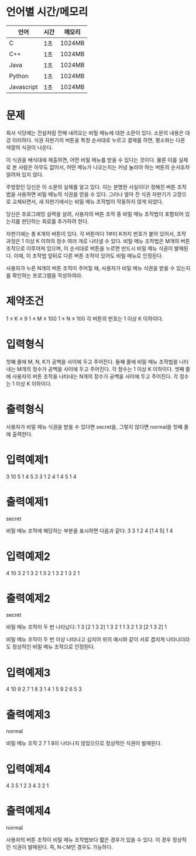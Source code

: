 # 언어별 시간/메모리
| 언어 |	시간 |	메모리 |
| --- | --- | --- |
| C |	1초 |	1024MB |
| C++ |	1초 |	1024MB |
| Java |	1초 |	1024MB |
| Python |	1초 |	1024MB |
| Javascript |	1초 |	1024MB |

# 문제
회사 식당에는 전설처럼 전해 내려오는 비밀 메뉴에 대한 소문이 있다. 소문의 내용은 대강 이러하다.
식권 자판기의 버튼을 특정 순서대로 누르고 결제를 하면, 평소와는 다른 색깔의 식권이 나온다.

이 식권을 배식대에 제출하면, 어떤 비밀 메뉴를 받을 수 있다는 것이다. 물론 이를 실제로 본 사람은 아무도 없어서, 어떤 메뉴가 나오는지는 커녕 눌러야 하는 버튼의 순서조차 알려져 있지 않다.

주방장인 당신은 이 소문의 실체를 알고 있다. 이는 분명한 사실이다!
정해진 버튼 조작법을 사용하면 비밀 메뉴의 식권을 얻을 수 있다. 그러나 얼마 전 식권 자판기가 고장으로 교체되면서, 새 자판기에서는 비밀 메뉴 조작법이 작동하지 않게 되었다.

당신은 프로그래밍 실력을 살려, 사용자의 버튼 조작 중 비밀 메뉴 조작법이 포함되어 있는지를 판단하는 회로를 추가하려 한다.

자판기에는 총 K개의 버튼이 있다. 각 버튼마다 1부터 K까지 번호가 붙어 있어서, 조작 과정은 1 이상 K 이하의 정수 여러 개로 나타낼 수 있다.
비밀 메뉴 조작법은 M개의 버튼 조작으로 이루어져 있으며, 이 순서대로 버튼을 누르면 반드시 비밀 메뉴 식권이 발매된다. 이때, 이 조작법 앞뒤로 다른 버튼 조작이 있어도 비밀 메뉴로 인정된다.

사용자가 누른 N개의 버튼 조작이 주어질 때, 사용자가 비밀 메뉴 식권을 받을 수 있는지를 확인하는 프로그램을 작성하여라.

# 제약조건
1 ≤ K ≤ 9
1 ≤ M ≤ 100
1 ≤ N ≤ 100
각 버튼의 번호는 1 이상 K 이하이다.

# 입력형식
첫째 줄에 M, N, K가 공백을 사이에 두고 주어진다.
둘째 줄에 비밀 메뉴 조작법을 나타내는 M개의 정수가 공백을 사이에 두고 주어진다. 각 정수는 1 이상 K 이하이다.
셋째 줄에 사용자의 버튼 조작을 나타내는 N개의 정수가 공백을 사이에 두고 주어진다. 각 정수는 1 이상 K 이하이다.

# 출력형식
사용자가 비밀 메뉴 식권을 받을 수 있다면 secret을, 그렇지 않다면 normal을 첫째 줄에 출력한다.

# 입력예제1
3 10 5
1 4 5
3 3 1 2 4 1 4 5 1 4

# 출력예제1
secret

비밀 메뉴 조작에 해당하는 부분을 표시하면 다음과 같다:
    3 3 1 2 4 [1 4 5] 1 4


# 입력예제2
4 10 3
2 1 3 2
1 3 2 1 3 2 1 3 2 1

# 출력예제2
secret

비밀 메뉴 조작이 두 번 나타났다:
    1 3 [2 1 3 2] 1 3 2 1
    1 3 2 1 3 [2 1 3 2] 1

비밀 메뉴 조작이 두 번 이상 나타나고 심지어 위의 예시와 같이 서로 겹치게 나타나더라도 정상적인 비밀 메뉴 조작으로 인정된다.

# 입력예제3
4 10 9
2 7 1 8
3 1 4 1 5 9 2 6 5 3

# 출력예제3
normal

비밀 메뉴 조작 2 7 1 8이 나타나지 않았으므로 정상적인 식권이 발매된다.


# 입력예제4
4 3 5
1 2 3 4
3 2 1

# 출력예제4
normal

사용자의 버튼 조작이 비밀 메뉴 조작법보다 짧은 경우가 있을 수 있다.
이 경우 정상적인 식권이 발매된다. 즉, N＜M인 경우도 가능하다.
